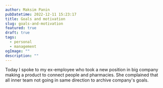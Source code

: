 ```yaml
---
author: Maksim Panin
pubDatetime: 2022-12-11 15:23:17
title: Goals and motivation
slug: goals-and-motivation
featured: true
draft: true
tags:
  - personal
  - management
ogImage: ""
description: ""
---
```


Today I spoke to my ex-employee who took a new position in big company making a product to connect people and pharmacies. She complained that all inner team not going in same direction to archive company's goals.
